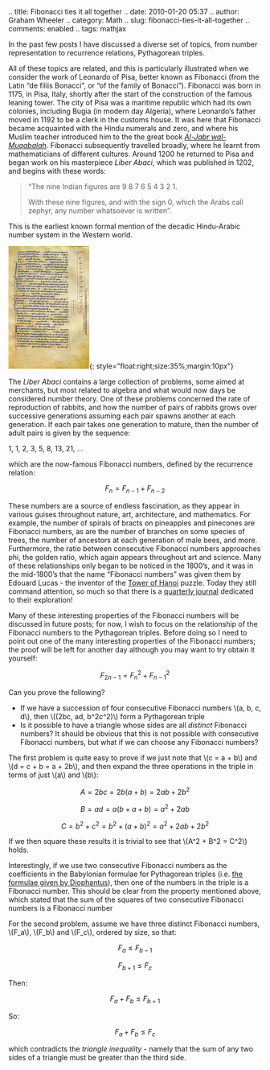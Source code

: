 .. title: Fibonacci ties it all together
.. date: 2010-01-20 05:37
.. author: Graham Wheeler
.. category: Math
.. slug: fibonacci-ties-it-all-together
.. comments: enabled
.. tags: mathjax

In the past few posts I have discussed a diverse set of topics, from
number representation to recurrence relations, Pythagorean triples.

All of these topics are related, and this is particularly illustrated
when we consider the work of Leonardo of Pisa, better known as Fibonacci
(from the Latin “de filiis Bonacci”, or “of the family of Bonacci”).
Fibonacci was born in 1175, in Pisa, Italy, shortly after the start of
the construction of the famous leaning tower. The city of Pisa was a
maritime republic which had its own colonies, including Bugia (in modern
day Algeria), where Leonardo’s father moved in 1192 to be a clerk in the
customs house. It was here that Fibonacci became acquainted with the
Hindu numerals and zero, and where his Muslim teacher introduced him to
the the great book *[Al-Jabr
wal-Muqabalah](http://magimathics.com/much-ado-about-nothing)*.
Fibonacci subsequently travelled broadly, where he learnt from
mathematicians of different cultures. Around 1200 he returned to Pisa
and began work on his masterpiece *Liber Abaci*, which was published in
1202, and begins with these words:
<!-- TEASER_END -->

> “The nine Indian figures are 9 8 7 6 5 4 3 2 1.
>
> With these nine figures, and with the sign 0, which the Arabs call
> zephyr, any number whatsoever is written”.

This is the earliest known formal mention of the decadic Hindu-Arabic
number system in the Western world.

[![A page of the Liber Abaci](/images/image_thumb15.png "A page of the Liber Abaci")](/images/image15.png){: style="float:right;size:35%;margin:10px"}

The *Liber Abaci* contains a large collection of problems, some aimed at
merchants, but most related to algebra and what would now days be
considered number theory. One of these problems concerned the rate of
reproduction of rabbits, and how the number of pairs of rabbits grows
over successive generations assuming each pair spawns another at each
generation. If each pair takes one generation to mature, then the number
of adult pairs is given by the sequence:

1, 1, 2, 3, 5, 8, 13, 21, …

which are the now-famous Fibonacci numbers, defined by the recurrence
relation:

$$F_n = F_{n-1} + F_{n-2}$$

These numbers are a source of endless fascination, as they appear in
various guises throughout nature, art, architecture, and mathematics.
For example, the number of spirals of bracts on pineapples and pinecones
are Fibonacci numbers, as are the number of branches on some species of
trees, the number of ancestors at each generation of male bees, and
more. Furthermore, the ratio between consecutive Fibonacci numbers
approaches phi, the golden ratio, which again appears throughout art and
science. Many of these relationships only began to be noticed in the
1800’s, and it was in the mid-1800’s that the name “Fibonacci numbers”
was given them by Edouard Lucas - the inventor of the [Tower of
Hanoi](http://magimathics.com/the-end-of-the-universe)
puzzle. Today they still command attention, so much so that there is a
[quarterly journal](http://www.fq.math.ca/) dedicated to their
exploration!

Many of these interesting properties of the Fibonacci numbers will be
discussed in future posts; for now, I wish to focus on the relationship
of the Fibonacci numbers to the Pythagorean triples. Before doing so I
need to point out one of the many interesting properties of the
Fibonacci numbers; the proof will be left for another day although you
may want to try obtain it yourself:

$$F_{2n-1} = F_n^2 + F_{n-1}^2$$

Can you prove the following?

-   If we have a succession of four consecutive Fibonacci numbers
    \\(a, b, c, d\\), then \\((2bc, ad, b^2c^2)\\) form a
    Pythagorean triple
-   Is it possible to have a triangle whose sides are all *distinct*
    Fibonacci numbers? It should be obvious that this is not possible
    with consecutive Fibonacci numbers, but what if we can choose any
    Fibonacci numbers?

The first problem is quite easy to prove if we just note that \\(c = a + b\\)
and \\(d = c + b = a + 2b\\), and then expand the three
operations in the triple in terms of just \\(a\\) and \\(b\\):

$$A = 2bc = 2b ( a + b) = 2ab + 2b^2$$

$$B = ad = a (b + a + b) = a^2 + 2ab$$

$$C = b^2 + c^2 = b^2 + (a + b)^2 = a^2 + 2ab + 2b^2$$

If we then square these results it is trivial to see that \\(A^2 + B^2 = C^2\\) holds.

Interestingly, if we use two consecutive Fibonacci numbers as the
coefficients in the Babylonian formulae for Pythagorean triples (i.e.
[the formulae given by
Diophantus](http://magimathics.com/more-on-diophantus-and-fermat)),
then one of the numbers in the triple is a Fibonacci number. This should
be clear from the property mentioned above, which stated that the sum of
the squares of two consecutive Fibonacci numbers is a Fibonacci number

For the second problem, assume we have three distinct Fibonacci numbers,
\\(F_a\\), \\(F_b\\) and \\(F_c\\), ordered by size, so
that:

$$F_a \leq F_{b-1}$$

$$F_{b+1} \leq F_c$$

Then:

$$F_a + F_b \leq F_{b+1}$$

So:

$$F_a + F_b \leq F_c$$

which contradicts the *triangle inequality* - namely that the sum of any
two sides of a triangle must be greater than the third side.
